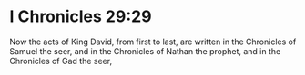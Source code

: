 # I Chronicles 29:29

Now the acts of King David, from first to last, are written in the Chronicles of Samuel the seer, and in the Chronicles of Nathan the prophet, and in the Chronicles of Gad the seer,
